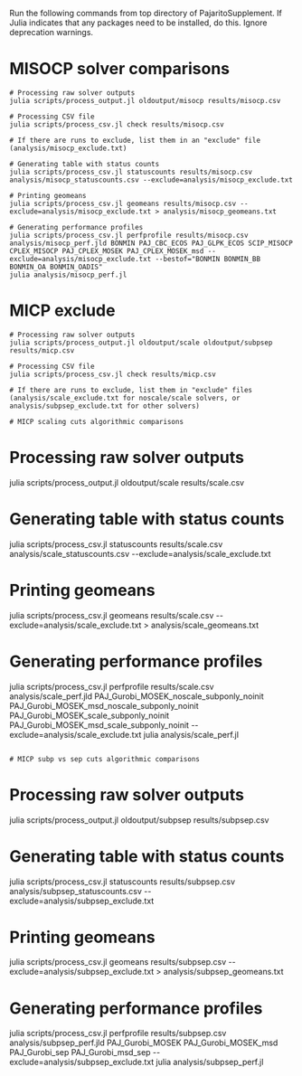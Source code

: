 
Run the following commands from top directory of PajaritoSupplement. If Julia indicates that any packages need to be installed, do this. Ignore deprecation warnings.

# MISOCP solver comparisons
```
# Processing raw solver outputs
julia scripts/process_output.jl oldoutput/misocp results/misocp.csv

# Processing CSV file
julia scripts/process_csv.jl check results/misocp.csv

# If there are runs to exclude, list them in an "exclude" file (analysis/misocp_exclude.txt)

# Generating table with status counts
julia scripts/process_csv.jl statuscounts results/misocp.csv analysis/misocp_statuscounts.csv --exclude=analysis/misocp_exclude.txt

# Printing geomeans
julia scripts/process_csv.jl geomeans results/misocp.csv --exclude=analysis/misocp_exclude.txt > analysis/misocp_geomeans.txt

# Generating performance profiles
julia scripts/process_csv.jl perfprofile results/misocp.csv analysis/misocp_perf.jld BONMIN PAJ_CBC_ECOS PAJ_GLPK_ECOS SCIP_MISOCP CPLEX_MISOCP PAJ_CPLEX_MOSEK PAJ_CPLEX_MOSEK_msd --exclude=analysis/misocp_exclude.txt --bestof="BONMIN BONMIN_BB BONMIN_OA BONMIN_OADIS"
julia analysis/misocp_perf.jl
```

# MICP exclude
```
# Processing raw solver outputs
julia scripts/process_output.jl oldoutput/scale oldoutput/subpsep results/micp.csv

# Processing CSV file
julia scripts/process_csv.jl check results/micp.csv

# If there are runs to exclude, list them in "exclude" files (analysis/scale_exclude.txt for noscale/scale solvers, or analysis/subpsep_exclude.txt for other solvers)

# MICP scaling cuts algorithmic comparisons
```
# Processing raw solver outputs
julia scripts/process_output.jl oldoutput/scale results/scale.csv

# Generating table with status counts
julia scripts/process_csv.jl statuscounts results/scale.csv analysis/scale_statuscounts.csv --exclude=analysis/scale_exclude.txt

# Printing geomeans
julia scripts/process_csv.jl geomeans results/scale.csv --exclude=analysis/scale_exclude.txt > analysis/scale_geomeans.txt

# Generating performance profiles
julia scripts/process_csv.jl perfprofile results/scale.csv analysis/scale_perf.jld PAJ_Gurobi_MOSEK_noscale_subponly_noinit PAJ_Gurobi_MOSEK_msd_noscale_subponly_noinit PAJ_Gurobi_MOSEK_scale_subponly_noinit PAJ_Gurobi_MOSEK_msd_scale_subponly_noinit --exclude=analysis/scale_exclude.txt
julia analysis/scale_perf.jl
```

# MICP subp vs sep cuts algorithmic comparisons
```
# Processing raw solver outputs
julia scripts/process_output.jl oldoutput/subpsep results/subpsep.csv

# Generating table with status counts
julia scripts/process_csv.jl statuscounts results/subpsep.csv analysis/subpsep_statuscounts.csv --exclude=analysis/subpsep_exclude.txt

# Printing geomeans
julia scripts/process_csv.jl geomeans results/subpsep.csv --exclude=analysis/subpsep_exclude.txt > analysis/subpsep_geomeans.txt

# Generating performance profiles
julia scripts/process_csv.jl perfprofile results/subpsep.csv analysis/subpsep_perf.jld PAJ_Gurobi_MOSEK PAJ_Gurobi_MOSEK_msd PAJ_Gurobi_sep PAJ_Gurobi_msd_sep --exclude=analysis/subpsep_exclude.txt
julia analysis/subpsep_perf.jl
```
